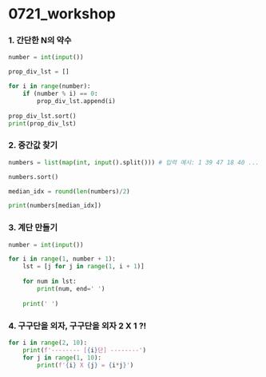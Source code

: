 # 0721_workshop



### 1. 간단한 N의 약수

```python
number = int(input())

prop_div_lst = []

for i in range(number):
    if (number % i) == 0:
        prop_div_lst.append(i)
        
prop_div_lst.sort()
print(prop_div_lst)
```







### 2. 중간값 찾기

```python
numbers = list(map(int, input().split())) # 입력 예시: 1 39 47 18 40 ...

numbers.sort()

median_idx = round(len(numbers)/2)

print(numbers[median_idx])
```





### 3.  계단 만들기

```python
number = int(input())

for i in range(1, number + 1):
    lst = [j for j in range(1, i + 1)]
    
    for num in lst:
        print(num, end=' ')
        
    print(' ')
```



### 4. 구구단을 외자, 구구단을 외자 2 X 1 ?!

```python
for i in range(2, 10):
    print(f'-------- [{i}단] --------')
    for j in range(1, 10):
        print(f'{i} X {j} = {i*j}')
```



